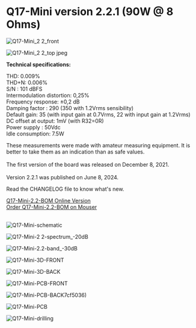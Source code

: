 # Q17-Mini version 2.2.1 (90W @ 8 Ohms)</b><br>

![Q17-Mini_2 2_front](https://github.com/stefaweb/Q17-Amplifier/assets/12907102/8d030e60-4fc4-40f8-9dfa-c088eb7cce30)

![Q17-Mini_2 2_top jpeg](https://github.com/stefaweb/Q17-Amplifier/assets/12907102/c78954b0-dfd2-4313-b72d-0c541248f79b)

<b>Technical specifications:</b>

THD: 0.009%<br>
THD+N: 0.006%<br>
S/N : 101 dBFS<br>
Intermodulation distortion: 0,25%<br>
Frequency response: ±0,2 dB<br>
Damping factor : 290 (350 with 1.2Vrms sensibility)<br>
Default gain: 35 (with input gain at 0.7Vrms, 22 with input gain at 1.2Vrms)<br>
DC offset at output: 1mV (with R32=0R)<br>
Power supply : 50Vdc<br>
Idle consumption: 7.5W

These measurements were made with amateur measuring equipment. It is better to take them as an indication than as safe values. 
<br>
<br>
The first version of the board was released on December 8, 2021.
<br>
<br>
Version 2.2.1 was published on June 8, 2024.

Read the CHANGELOG file to know what's new.

<a href="https://audio.cyberkata.org/Q17-Mini-BOM-2.2.html">Q17-Mini-2.2-BOM Online Version</a><br>
<a href="https://www.mouser.fr/ProjectManager/ProjectDetail.aspx?AccessID=e4eb528eff">Order Q17-Mini-2.2-BOM on Mouser</a><br> 
<br>

![Q17-Mini-schematic](https://github.com/stefaweb/Q17-Amplifier/assets/12907102/3301046b-0e0e-4adf-86e2-d5a847f8cffd)

![Q17-Mini-2 2-spectrum_-20dB](https://github.com/stefaweb/Q17-Amplifier/assets/12907102/a1e4b89d-ed55-4e13-932c-248947fe2de5)

![Q17-Mini-2.2-band_-30dB](https://github.com/stefaweb/Q17-Amplifier/assets/12907102/7cced00c-ccdc-4f39-aa96-19a2f376950e)

![Q17-Mini-3D-FRONT](https://github.com/stefaweb/Q17-Amplifier/assets/12907102/b70dd049-fd9a-4b6b-9d49-4700cffff210)

![Q17-Mini-3D-BACK](https://github.com/stefaweb/Q17-Amplifier/assets/12907102/1f9930d9-0b1f-4b4f-b375-44bdeb5cf117)

![Q17-Mini-PCB-FRONT](https://github.com/stefaweb/Q17-Amplifier/assets/12907102/bcfe8a45-533e-45ed-83e4-6a1410d2f65c)

![Q17-Mini-PCB-BACK](https://github.com/stefaweb/Q17-Amplifier/assets/12907102/359a6022-2323-41bf-9c1a-3862939b1116)7cf5036)

![Q17-Mini-PCB](https://github.com/stefaweb/Q17-Amplifier/assets/12907102/f7e6a0f3-32f1-44df-88ab-8f87cf261df4)

![Q17-Mini-drilling](https://github.com/stefaweb/Q17-Amplifier/assets/12907102/67c77239-9115-44a6-9773-10e68d280798)
